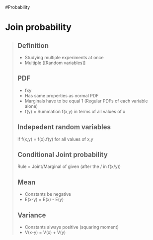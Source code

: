 #Probability 
# Join probability
>## Definition
>- Studying multiple experiments at once
>- Multiple [[Random variables]]
>## PDF
>- fxy
>- Has same properties as normal PDF
>- Marginals have to be equal 1 (Regular PDFs of each variable alone)
>- f(y) = Summation f(x,y) in terms of all values of x
>
>## Indepedent random variables
>if f(x,y) = f(x).f(y) for all values of x,y
>
>## Conditional Joint probability
>Rule = Joint/Marginal of given (after the / in f(x/y))
>
>## Mean
>- Constants be  negative 
>- E(x-y) = E(x) - E(y)
>
>## Variance
>- Constants always positive (squaring moment)
>- V(x-y) = V(x) + V(y)